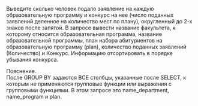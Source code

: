 Выведите сколько человек подало заявление на каждую образовательную программу и конкурс на нее (число поданных заявлений деленное на количество мест по плану), округленный до 2-х знаков после запятой. В запросе вывести название факультета, к которому относится образовательная программа, название образовательной программы, план набора абитуриентов на образовательную программу (plan), количество поданных заявлений (Количество) и Конкурс. Информацию отсортировать в порядке убывания конкурса.  

Пояснение.    
После GROUP BY задаются ВСЕ столбцы, указанные после SELECT,  к которым не применяются групповые функции или выражения с групповыми функциями. В этом запросе это name_department, name_program и plan.